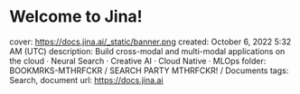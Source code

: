 # Welcome to Jina!

cover: https://docs.jina.ai/_static/banner.png
created: October 6, 2022 5:32 AM (UTC)
description: Build cross-modal and multi-modal applications on the cloud · Neural Search · Creative AI · Cloud Native · MLOps
folder: BOOKMRKS-MTHRFCKR / SEARCH PARTY MTHRFCKR! / Documents
tags: Search, document
url: https://docs.jina.ai